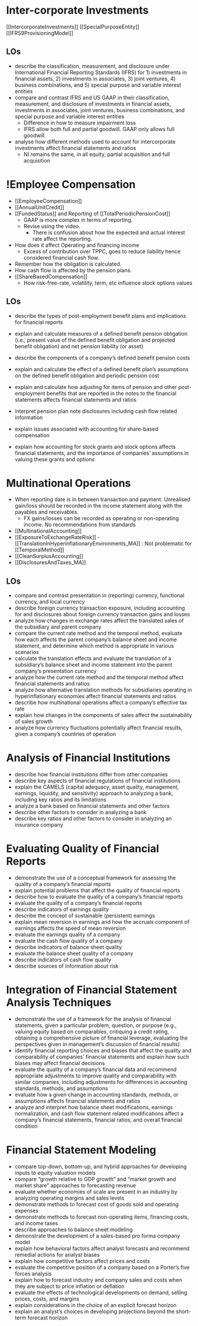 # Inter-corporate Investments 
[[IntercorporateInvestments]] 
[[SpecialPurposeEntity]] 
[[IFRS9ProvisioningModel]] 

## LOs
- describe the classification, measurement, and disclosure under International Financial Reporting Standards (IFRS) for 1) investments in financial assets, 2) investments in associates, 3) joint ventures, 4) business combinations, and 5) special purpose and variable interest entities
- compare and contrast IFRS and US GAAP in their classification, measurement, and disclosure of investments in financial assets, investments in associates, joint ventures, business combinations, and special purpose and variable interest entities
	- Difference in how to measure impairment loss 
	- IFRS allow both full and partial goodwill. GAAP only allows full goodwill.
- analyse how different methods used to account for intercorporate investments affect financial statements and ratios
	- NI remains the same, in all equity, partial acquisition and full acquisition 
# !Employee Compensation 
- [[EmployeeCompensation]] 
- [[AnnualUnitCredit]] 
- [[FundedStatus]] and Reporting of [[TotalPeriodicPensionCost]] 
	- GAAP is more complex in terms of reporting. 
	 - Revise using the video.
		  - There is confusion about how the expected and actual interest rate affect the reporting.
 - How does it affect Operating and financing income
	 - Excess of contribution over TPPC, goes to reduce liability hence considered financial cash flow.
- Remember how the obligation is calculated.
- How cash flow is affected by the pension plans.
 - [[ShareBasedCompensation]] 
	 - How risk-free-rate, volatility, term, etc influence stock options values
## LOs
- describe the types of post-employment benefit plans and implications for financial reports
- explain and calculate measures of a defined benefit pension obligation (i.e., present value of the defined benefit obligation and projected benefit obligation) and net pension liability (or asset)
- describe the components of a company’s defined benefit pension costs
- explain and calculate the effect of a defined benefit plan’s assumptions on the defined benefit obligation and periodic pension cost
- explain and calculate how adjusting for items of pension and other post-employment benefits that are reported in the notes to the financial statements affects financial statements and ratios
- interpret pension plan note disclosures including cash flow related information

- explain issues associated with accounting for share-based compensation
- explain how accounting for stock grants and stock options affects financial statements, and the importance of companies’ assumptions in valuing these grants and options


# Multinational Operations 
- When reporting date is in between transaction and payment. Unrealised gain/loss should be recorded in the income statement along with the payables and receivables. 
	- FX gains/losses can be recorded as operating or non-operating income. No recommendations from standards
- [[MultinationalAccounting]] 
- [[ExposureToExchangeRateRisk]] 
 -[[TranslationInHyperinflationaryEnvironments_MA]] : Not problematic for [[TemporalMethod]] 
- [[CleanSurplusAccounting]] 
- [[DisclosuresAndTaxes_MA]] 

## LOs
- compare and contrast presentation in (reporting) currency, functional currency, and local currency
- describe foreign currency transaction exposure, including accounting for and disclosures about foreign currency transaction gains and losses
- analyze how changes in exchange rates affect the translated sales of the subsidiary and parent company
- compare the current rate method and the temporal method, evaluate how each affects the parent company’s balance sheet and income statement, and determine which method is appropriate in various scenarios
- calculate the translation effects and evaluate the translation of a subsidiary’s balance sheet and income statement into the parent company’s presentation currency
- analyze how the current rate method and the temporal method affect financial statements and ratios
- analyze how alternative translation methods for subsidiaries operating in hyperinflationary economies affect financial statements and ratios
- describe how multinational operations affect a company’s effective tax rate
- explain how changes in the components of sales affect the sustainability of sales growth
- analyze how currency fluctuations potentially affect financial results, given a company’s countries of operation
# Analysis of Financial Institutions 
- describe how financial institutions differ from other companies
- describe key aspects of financial regulations of financial institutions
- explain the CAMELS (capital adequacy, asset quality, management, earnings, liquidity, and sensitivity) approach to analyzing a bank, including key ratios and its limitations
- analyze a bank based on financial statements and other factors
- describe other factors to consider in analyzing a bank
- describe key ratios and other factors to consider in analyzing an insurance company

# Evaluating Quality of Financial Reports 
- demonstrate the use of a conceptual framework for assessing the quality of a company’s financial reports
- explain potential problems that affect the quality of financial reports
- describe how to evaluate the quality of a company’s financial reports
- evaluate the quality of a company’s financial reports
- describe indicators of earnings quality
- describe the concept of sustainable (persistent) earnings
- explain mean reversion in earnings and how the accruals component of earnings affects the speed of mean reversion
- evaluate the earnings quality of a company
- evaluate the cash flow quality of a company
- describe indicators of balance sheet quality
- evaluate the balance sheet quality of a company
- describe indicators of cash flow quality
- describe sources of information about risk

# Integration of Financial Statement Analysis Techniques 
- demonstrate the use of a framework for the analysis of financial statements, given a particular problem, question, or purpose (e.g., valuing equity based on comparables, critiquing a credit rating, obtaining a comprehensive picture of financial leverage, evaluating the perspectives given in management’s discussion of financial results)
- identify financial reporting choices and biases that affect the quality and comparability of companies’ financial statements and explain how such biases may affect financial decisions
- evaluate the quality of a company’s financial data and recommend appropriate adjustments to improve quality and comparability with similar companies, including adjustments for differences in accounting standards, methods, and assumptions
- evaluate how a given change in accounting standards, methods, or assumptions affects financial statements and ratios
- analyze and interpret how balance sheet modifications, earnings normalization, and cash flow statement related modifications affect a company’s financial statements, financial ratios, and overall financial condition

# Financial Statement Modeling 
- compare top-down, bottom-up, and hybrid approaches for developing inputs to equity valuation models
- compare “growth relative to GDP growth” and “market growth and market share” approaches to forecasting revenue
- evaluate whether economies of scale are present in an industry by analyzing operating margins and sales levels
- demonstrate methods to forecast cost of goods sold and operating expenses
- demonstrate methods to forecast non-operating items, financing costs, and income taxes
- describe approaches to balance sheet modeling
- demonstrate the development of a sales-based pro forma company model
- explain how behavioral factors affect analyst forecasts and recommend remedial actions for analyst biases
- explain how competitive factors affect prices and costs
- evaluate the competitive position of a company based on a Porter’s five forces analysis
- explain how to forecast industry and company sales and costs when they are subject to price inflation or deflation
- evaluate the effects of technological developments on demand, selling prices, costs, and margins
- explain considerations in the choice of an explicit forecast horizon
- explain an analyst’s choices in developing projections beyond the short-term forecast horizon